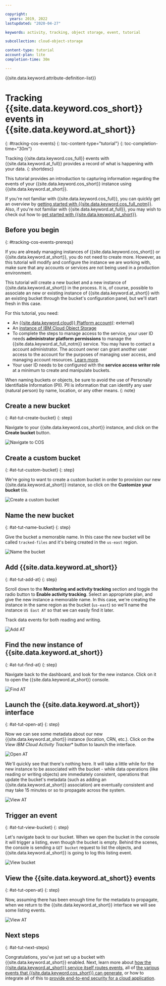 ```yaml
---

copyright:
  years: 2019, 2022
lastupdated: "2020-04-27"

keywords: activity, tracking, object storage, event, tutorial

subcollection: cloud-object-storage

content-type: tutorial
account-plan: lite
completion-time: 30m

---
```


{{site.data.keyword.attribute-definition-list}}

# Tracking {{site.data.keyword.cos_short}} events in {{site.data.keyword.at_short}}
{: #tracking-cos-events}
{: toc-content-type="tutorial"} 
{: toc-completion-time="30m"} 

Tracking {{site.data.keyword.cos_full}} events with {{site.data.keyword.at_full}} provides a record of what is happening with your data. 
{: shortdesc}

This tutorial provides an introduction to capturing information regarding the events of your {{site.data.keyword.cos_short}} instance using {{site.data.keyword.at_short}}. 

If you're not familiar with {{site.data.keyword.cos_full}}, you can quickly get an overview by [getting started with {{site.data.keyword.cos_full_notm}}](/docs/cloud-object-storage?topic=cloud-object-storage-getting-started-cloud-object-storage). Also, if you're not familiar with {{site.data.keyword.at_full}}, you may wish to check out how to [get started with {{site.data.keyword.at_short}}](/docs/Activity-Tracker-with-LogDNA?topic=Activity-Tracker-with-LogDNA-getting-started).

## Before you begin
{: #tracking-cos-events-prereqs}

If you are already managing instances of {{site.data.keyword.cos_short}} or {{site.data.keyword.at_short}}, you do not need to create more. However, as this tutorial will modify and configure the instance we are working with, make sure that any accounts or services are not being used in a production environment. 

This tutorial will create a new bucket and a new instance of {{site.data.keyword.at_short}} in the process.  It is, of course, possible to associate an new or existing instance of {{site.data.keyword.at_short}} with an existing bucket through the bucket's configuration panel, but we'll start fresh in this case.

For this tutorial, you need:
- An [{{site.data.keyword.cloud}} Platform account](https://cloud.ibm.com){: external}
- An [instance of IBM Cloud Object Storage](http://cloud.ibm.com/catalog/services/cloud-object-storage)
- To complete the steps to manage access to the service, your user ID needs **administrator platform permissions** to manage the {{site.data.keyword.at_full_notm}} service. You may have to contact a account administrator. The account owner can grant another user access to the account for the purposes of managing user access, and managing account resources. [Learn more](/docs/account?topic=account-userroles).
- Your user ID needs to be configured with the **service access writer role** at a minimum to create and manipulate buckets.

When naming buckets or objects, be sure to avoid the use of Personally Identifiable Information (PII). PII is information that can identify any user (natural person) by name, location, or any other means.
{: note}

## Create a new bucket 
{: #at-tut-create-bucket}
{: step}

Navigate to your {{site.data.keyword.cos_short}} instance, and click on the **Create bucket** button.

![Navigate to COS](https://s3.us.cloud-object-storage.appdomain.cloud/docs-resources/at-tut-1-create-bucket.png)

## Create a custom bucket 
{: #at-tut-custom-bucket}
{: step}

We're going to want to create a custom bucket in order to provision our new {{site.data.keyword.at_short}} instance, so click on the **Customize your bucket** tile.

![Create a custom bucket](https://s3.us.cloud-object-storage.appdomain.cloud/docs-resources/at-tut-2-custom-bucket.png)

## Name the new bucket 
{: #at-tut-name-bucket}
{: step}

Give the bucket a memorable name.  In this case the new bucket will be called `tracked-files` and it's being created in the `us-east` region. 

![Name the bucket](https://s3.us.cloud-object-storage.appdomain.cloud/docs-resources/at-tut-3-name-bucket.png)

## Add {{site.data.keyword.at_short}}
{: #at-tut-add-at}
{: step}

Scroll down to the **Monitoring and activity tracking** section and toggle the radio button to **Enable activity tracking**.  Select an appropriate plan, and give the new instance a memorable name.  In this case, we're creating the instance in the same region as the bucket (`us-east`) so we'll name the instance `US East AT` so that we can easily find it later.

Track data events for both reading and writing.

![Add AT](https://s3.us.cloud-object-storage.appdomain.cloud/docs-resources/at-tut-4-add-at.png)

## Find the new instance of {{site.data.keyword.at_short}}
{: #at-tut-find-at}
{: step}

Navigate back to the dashboard, and look for the new instance. Click on it to open the {{site.data.keyword.at_short}} console.

![Find AT](https://s3.us.cloud-object-storage.appdomain.cloud/docs-resources/at-tut-5-find-at.png)

## Launch the {{site.data.keyword.at_short}} interface
{: #at-tut-open-at}
{: step}

Now we can see some metadata about our new {{site.data.keyword.at_short}} instance (location, CRN, etc.).  Click on the *View IBM Cloud Activity Tracker** button to launch the interface.

![Open AT](https://s3.us.cloud-object-storage.appdomain.cloud/docs-resources/at-tut-6-open-at.png)

We'll quickly see that there's nothing here.  It will take a little while for the new instance to be associated with the bucket - while data operations (like reading or writing objects) are immediately consistent, operations that update the bucket's metadata (such as adding an {{site.data.keyword.at_short}} association) are eventually consistent and may take 15 minutes or so to propagate across the system.

![View AT](https://s3.us.cloud-object-storage.appdomain.cloud/docs-resources/at-tut-7-empty-at.png)

## Trigger an event
{: #at-tut-view-bucket}
{: step}

Let's navigate back to our bucket.  When we open the bucket in the console it will trigger a listing, even though the bucket is empty. Behind the scenes, the console is sending a `GET bucket` request to list the objects, and {{site.data.keyword.at_short}} is going to log this listing event.

![View bucket](https://s3.us.cloud-object-storage.appdomain.cloud/docs-resources/at-tut-8-view-bucket.png)

## View the {{site.data.keyword.at_short}} events
{: #at-tut-open-at}
{: step}

Now, assuming there has been enough time for the metadata to propagate, when we return to the {{site.data.keyword.at_short}} interface we will see some listing events.

![View AT](https://s3.us.cloud-object-storage.appdomain.cloud/docs-resources/at-tut-9-view-at.png)

## Next steps
{: #at-tut-next-steps}

Congratulations, you've just set up a bucket with {{site.data.keyword.at_short}} enabled. Next, learn more about [how the {{site.data.keyword.at_short}} service itself routes events](/docs/activity-tracker?topic=activity-tracker-getting-started-routing), all of [the various events that {{site.data.keyword.cos_short}} can generate](/docs/cloud-object-storage?topic=cloud-object-storage-at-events), or how to integrate all of this to [provide end-to-end security for a cloud application](/docs/solution-tutorials?topic=solution-tutorials-cloud-e2e-security).
